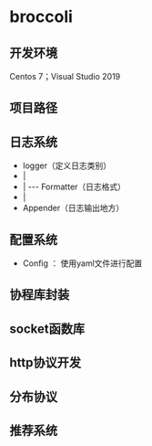# broccoli
## 开发环境
Centos 7；Visual Studio 2019

## 项目路径

## 日志系统
 - logger（定义日志类别）
 - |
 - |	--- Formatter（日志格式）
 - |
 - Appender（日志输出地方）

## 配置系统

 - Config ： 使用yaml文件进行配置


## 协程库封装

## socket函数库
## http协议开发
## 分布协议
## 推荐系统